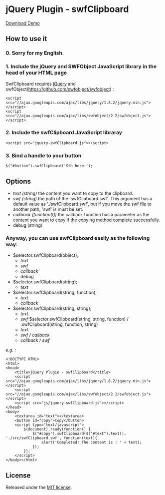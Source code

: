 # jQuery Plugin - swfClipboard


[Download Demo](https://github.com/imyelo/jQuery-swfClipboard/tree/master/demo)

## How to use it
### 0. Sorry for my English.
### 1. Include the jQuery and SWFObject JavaScript library in the head of your HTML page
SwfClipboard requires [jQuery](http://jquery.com/) and swfObject(https://github.com/swfobject/swfobject) :

	<script src="//ajax.googleapis.com/ajax/libs/jquery/1.8.2/jquery.min.js"></script>
	<script src="//ajax.googleapis.com/ajax/libs/swfobject/2.2/swfobject.js"></script>

### 2. Include the swfClipboard JavaScript libraray

	<script src="jquery-swfClipboard.js"></script>

### 3. Bind a handle to your button

	$("#button").swfClipboard('Sth here.');

## Options
- *text (string)*
	the content you want to copy to the clipboard.
- *swf (string)*
	the path of the 'swfClipboard.swf'.
	This argument has a default value as './swfClipboard.swf', but if you move the swf file to another path, 'swf' is must be set.
- *callback (function(t))*
	the callback function has a parameter as the content you want to copy if the copying method complete successfully.
- debug (string)

### Anyway, you can use swfClipboard easily as the following way: 
+ $selector.swfClipboard(object);
	- *text*
	- *swf*
	- *callback*
	- debug
+ $selector.swfClipboard(string);
	- *text*
+ $selector.swfClipboard(string, function);
	- *text*
	- *callback*
+ $selector.swfClipboard(string, string);
	- *text*
	- *swf*
 $selector.swfClipboard(string, string, function) / .swfClipboard(string, function, string)
	- *text*
	- *swf / callback*
	- *callback / swf*


*e.g. :*

	<!DOCTYPE HTML>
	<html>
	<head>
		<title>jQuery Plugin - swfClipboard</title>
		<script src="//ajax.googleapis.com/ajax/libs/jquery/1.8.2/jquery.min.js"></script>
		<script src="//ajax.googleapis.com/ajax/libs/swfobject/2.2/swfobject.js"></script>
		<script src="js/jquery-swfClipboard.js"></script>
	</head>
	<body>
		<textarea id="text"></textarea>
		<button id="copy">Copy</button>
		<script type="text/javascript">
			$(document).ready(function() {
				$("#copy").swfClipboard($("#text").text(), './src/swfClipboard.swf', function(text){
					alert('Completed! The content is : ' + text);
				});
			});
		</script>
	</body></html>

## License
Released under the [MIT license](http://opensource.org/licenses/MIT).